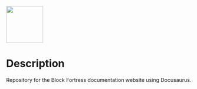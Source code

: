 <img src="https://cdn.discordapp.com/attachments/420760590076608526/834202784525451314/GithubTitle_Docs.png" height="100">

# Description
Repository for the Block Fortress documentation website using Docusaurus.
